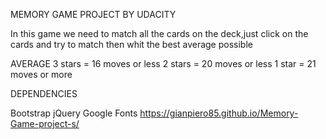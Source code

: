 


MEMORY GAME PROJECT BY UDACITY


In this game we need to match all the cards on the deck,just click on the cards and try to match then whit the best average possible

AVERAGE
3 stars = 16 moves or less
2 stars = 20 moves or less
1 star = 21 moves or more


DEPENDENCIES

Bootstrap
jQuery
Google Fonts
https://gianpiero85.github.io/Memory-Game-project-s/
